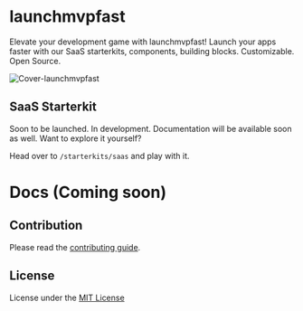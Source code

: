 # launchmvpfast
Elevate your development game with launchmvpfast! Launch your apps faster with our SaaS starterkits, components, building blocks. Customizable. Open Source.

![Cover-launchmvpfast](https://www.launchmvpfast.com/og.png)

## SaaS Starterkit

Soon to be launched. In development. Documentation will be available soon as well. Want to explore it yourself?

Head over to `/starterkits/saas` and play with it.

# Docs (Coming soon)

## Contribution

Please read the [contributing guide](https://github.com/alifarooq9/launchmvpfast/blob/main/CONTRIBUTING.md).

## License

License under the [MIT License](https://github.com/alifarooq9/launchmvpfast/blob/main/LICENSE.md)

